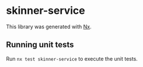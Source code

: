 # skinner-service

This library was generated with [Nx](https://nx.dev).

## Running unit tests

Run `nx test skinner-service` to execute the unit tests.
